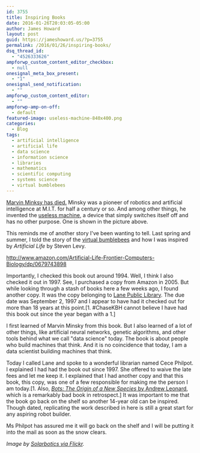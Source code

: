 ```yaml
---
id: 3755
title: Inspiring Books
date: 2016-01-26T20:03:05-05:00
author: James Howard
layout: post
guid: https://jameshoward.us/?p=3755
permalink: /2016/01/26/inspiring-books/
dsq_thread_id:
  - "4526333626"
ampforwp_custom_content_editor_checkbox:
  - null
onesignal_meta_box_present:
  - "1"
onesignal_send_notification:
  - ""
ampforwp_custom_content_editor:
  - ""
ampforwp-amp-on-off:
  - default
featured-image: useless-machine-840x400.png
categories:
  - Blog
tags:
  - artificial intelligence
  - artificial life
  - data science
  - information science
  - libraries
  - mathematics
  - scientific computing
  - systems science
  - virtual bumblebees
---
```

[Marvin Minksy has died.](http://www.nytimes.com/2016/01/26/business/marvin-minsky-pioneer-in-artificial-intelligence-dies-at-88.html)  Minsky was a pioneer of robotics and artificial intelligence at M.I.T. for half a century or so.  And among other things, he invented the [useless machine](https://en.wikipedia.org/wiki/Useless_machine), a device that simply switches itself off and has no other purpose.  One is shown in the picture above.

This reminds me of another story I've been wanting to tell.  Last spring and summer, I told the story of the [virtual bumblebees](https://jameshoward.us/?s=bumblebee) and how I was inspired by _Artificial Life_ by Steven Levy.    

  http://www.amazon.com/Artificial-Life-Frontier-Computers-Biology/dp/0679743898

Importantly, I checked this book out around 1994.  Well, I think I also checked it out in 1997.  See, I purchased a copy from Amazon in 2005.  But while looking through a stash of books here a few weeks ago, I found another copy.  It was the copy belonging to [Lane Public Library](http://www.lanepl.org/).  The due date was September 2, 1997 and I appear to have had it checked out for more than 18 years at this point.[1. #ChaseKBH cannot believe I have had this book out since the year began with a 1.]  

I first learned of Marvin Minsky from this book.  But I also learned of a lot of other things, like artificial neural networks, genetic algorithms, and other tools behind what we call "data science" today.  The book is about people who build machines that think.  And it is no coincidence that today, I am a data scientist building machines that think.  

Today I called Lane and spoke to a wonderful librarian named Cece Philpot.  I explained I had had the book out since 1997.  She offered to waive the late fees and let me keep it.  I explained that I had another copy and that this book, this copy, was one of a few responsible for making me the person I am today.[1. Also, [_Bots: The Origin of a New Species_ by Andrew Leonard](http://www.amazon.com/Bots-The-Origin-New-Species/dp/0140275665), which is a remarkably bad book in retrospect.]  It was important to me that the book go back on the shelf so another 14-year old can be inspired.  Though dated, replicating the work described in here is still a great start for any aspiring robot builder.

Ms Philpot has assured me it will go back on the shelf and I will be putting it into the mail as soon as the snow clears.

_Image by [Solarbotics via Flickr](https://www.flickr.com/photos/solarbotics/5367359321)._

